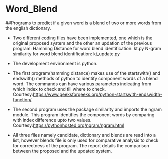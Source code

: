 # Word_Blend
##Programs to predict if a given word is a blend of two or more words from the english dictionary.
- Two different coding files have been implemented, one which is the original proposed system and the other an updation of the previous program:
Hamming Distance for word blend identification: kt.py
N-gram similarity for word blend identification: kt_update.py

- The development environment is python.

- The first program(hamming distance) makes use of the startswith() and endswith() methods of python to identify component words of a blend word.
The commands can have various parameters indicating from which index to check and till where to check.
Courtesy:https://www.geeksforgeeks.org/python-startswith-endswidth-function/

- The second program uses the package similarity and imports the ngram module. This program identifies the component words by comparing with index difference upto two values.
Courtesy:https://pythonhosted.org/ngram/ngram.html

- All three files namely candidate, dictionary and blends are read into a list, however blends file is only used for comparative analysis to check for correctness of the program.
The report details the comparison between the proposed and the updated system.
